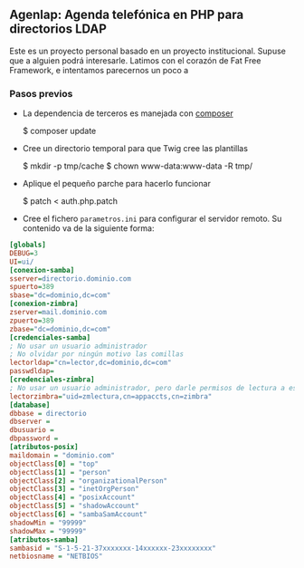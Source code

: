 ## Agenlap: Agenda telefónica en PHP para directorios LDAP

Este es un proyecto personal basado en un proyecto institucional. 
Supuse que a alguien podrá interesarle.
Latimos con el corazón de Fat Free Framework, e intentamos parecernos un poco a 

### Pasos previos
* La dependencia de terceros es manejada con [composer](https://gist.github.com/VTacius/4b9ed8b1deee1ecdfb04)
    
    $ composer update

* Cree un directorio temporal para que Twig cree las plantillas

    $ mkdir -p tmp/cache
    $ chown www-data:www-data -R tmp/

* Aplique el pequeño parche para hacerlo funcionar

    $ patch < auth.php.patch

* Cree el fichero `parametros.ini` para configurar el servidor remoto. Su contenido va de la siguiente forma:
```ini
[globals]
DEBUG=3
UI=ui/
[conexion-samba]
sserver=directorio.dominio.com
spuerto=389
sbase="dc=dominio,dc=com"
[conexion-zimbra]
zserver=mail.dominio.com
zpuerto=389
zbase="dc=dominio,dc=com"
[credenciales-samba]
; No usar un usuario administrador
; No olvidar por ningún motivo las comillas
lectorldap="cn=lector,dc=dominio,dc=com"
passwdldap=
[credenciales-zimbra]
; No usar un usuario administrador, pero darle permisos de lectura a este usuario para los atributos zimbraAccountStatus y zimbraMailStatus
lectorzimbra="uid=zmlectura,cn=appaccts,cn=zimbra"
[database]
dbbase = directorio
dbserver = 
dbusuario = 
dbpassword = 
[atributos-posix]
maildomain = "dominio.com"
objectClass[0] = "top"
objectClass[1] = "person"
objectClass[2] = "organizationalPerson"
objectClass[3] = "inetOrgPerson"
objectClass[4] = "posixAccount"
objectClass[5] = "shadowAccount"
objectClass[6] = "sambaSamAccount"
shadowMin = "99999"
shadowMax = "99999"
[atributos-samba]
sambasid = "S-1-5-21-37xxxxxxx-14xxxxxx-23xxxxxxxx"
netbiosname = "NETBIOS"
```
